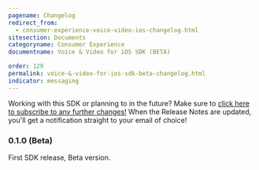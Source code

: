 ```yaml
---
pagename: Changelog
redirect_from:
  - consumer-experience-voice-video-ios-changelog.html
sitesection: Documents
categoryname: Consumer Experience
documentname: Voice & Video for iOS SDK (BETA)

order: 129
permalink: voice-&-video-for-ios-sdk-beta-changelog.html
indicator: messaging
---
```

<div class="subscribe">Working with this SDK or planning to in the future? Make sure to <a href="https://visualping.io/?url=developers.liveperson.com/consumer-experience-voice-video-ios-changelog.html&mode=web&css=post-content" target="_blank">click here to subscribe to any further changes!</a> When the Release Notes are updated, you'll get a notification straight to your email of choice!</div>


### 0.1.0 (Beta)
First SDK release, Beta version.
